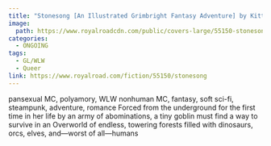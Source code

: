 ```yaml
---
title: "Stonesong [An Illustrated Grimbright Fantasy Adventure] by KittraMcBriar"
image: 
  path: https://www.royalroadcdn.com/public/covers-large/55150-stonesong.jpg
categories:
  - ONGOING
tags:
  - GL/WLW
  - Queer
link: https://www.royalroad.com/fiction/55150/stonesong
---
```

pansexual MC, polyamory, WLW
nonhuman MC, fantasy, soft sci-fi, steampunk, adventure, romance 
Forced from the underground for the first time in her life by an army of abominations, a tiny goblin must find a way to survive in an Overworld of endless, towering forests filled with dinosaurs, orcs, elves, and—worst of all—humans
